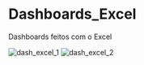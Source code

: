 # Dashboards_Excel
Dashboards feitos com o Excel

![dash_excel_1](https://github.com/user-attachments/assets/a10cf6e8-a3b7-41ee-8617-ad11e67f7fa5)
![dash_excel_2](https://github.com/user-attachments/assets/6721c3c8-8cb3-46c7-9b19-97fd4e1cf92a)

